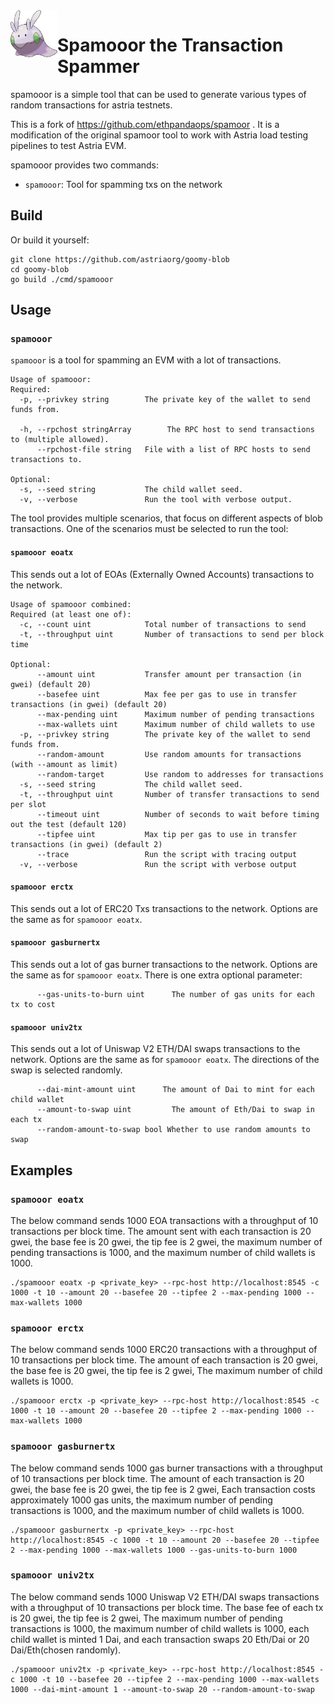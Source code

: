 <img align="left" src="./.github/resources/goomy.png" width="75">
<h1>Spamooor the Transaction Spammer</h1>

spamooor is a simple tool that can be used to generate various types of random transactions for astria testnets.

This is a fork of https://github.com/ethpandaops/spamoor . It is a modification of the original spamoor tool to work with Astria load testing pipelines to test Astria EVM.

spamooor provides two commands:
* `spamooor`: Tool for spamming txs on the network

## Build

Or build it yourself:

```
git clone https://github.com/astriaorg/goomy-blob
cd goomy-blob
go build ./cmd/spamooor
```



## Usage

### `spamooor`
`spamooor` is a tool for spamming an EVM with a lot of transactions.

```
Usage of spamooor:
Required:
  -p, --privkey string        The private key of the wallet to send funds from.
  
  -h, --rpchost stringArray        The RPC host to send transactions to (multiple allowed).
      --rpchost-file string   File with a list of RPC hosts to send transactions to.
      
Optional:
  -s, --seed string           The child wallet seed.
  -v, --verbose               Run the tool with verbose output.
```

The tool provides multiple scenarios, that focus on different aspects of blob transactions. One of the scenarios must be selected to run the tool:

#### `spamooor eoatx`

This sends out a lot of EOAs (Externally Owned Accounts) transactions to the network.

```
Usage of spamooor combined:
Required (at least one of):
  -c, --count uint            Total number of transactions to send
  -t, --throughput uint       Number of transactions to send per block time
  
Optional:
      --amount uint           Transfer amount per transaction (in gwei) (default 20)
      --basefee uint          Max fee per gas to use in transfer transactions (in gwei) (default 20)
      --max-pending uint      Maximum number of pending transactions
      --max-wallets uint      Maximum number of child wallets to use
  -p, --privkey string        The private key of the wallet to send funds from.
      --random-amount         Use random amounts for transactions (with --amount as limit)
      --random-target         Use random to addresses for transactions
  -s, --seed string           The child wallet seed.
  -t, --throughput uint       Number of transfer transactions to send per slot
      --timeout uint          Number of seconds to wait before timing out the test (default 120)
      --tipfee uint           Max tip per gas to use in transfer transactions (in gwei) (default 2)
      --trace                 Run the script with tracing output
  -v, --verbose               Run the script with verbose output
```

#### `spamooor erctx`

This sends out a lot of ERC20 Txs transactions to the network. Options are the same as for `spamooor eoatx`.

#### `spamooor gasburnertx`

This sends out a lot of gas burner transactions to the network. Options are the same as for `spamooor eoatx`.
There is one extra optional parameter:

```
      --gas-units-to-burn uint      The number of gas units for each tx to cost
```

#### `spamooor univ2tx`

This sends out a lot of Uniswap V2 ETH/DAI swaps transactions to the network. Options are the same as for `spamooor eoatx`.
The directions of the swap is selected randomly.

```
      --dai-mint-amount uint      The amount of Dai to mint for each child wallet
      --amount-to-swap uint         The amount of Eth/Dai to swap in each tx
      --random-amount-to-swap bool Whether to use random amounts to swap
```

## Examples

### `spamooor eoatx`

The below command sends 1000 EOA transactions with a throughput of 10 transactions per block time. The amount sent with each transaction is 20 gwei, the base fee is 20 gwei, the tip fee is 2 gwei, 
the maximum number of pending transactions is 1000, and the maximum number of child wallets is 1000.

```
./spamooor eoatx -p <private_key> --rpc-host http://localhost:8545 -c 1000 -t 10 --amount 20 --basefee 20 --tipfee 2 --max-pending 1000 --max-wallets 1000
```

### `spamooor erctx`

The below command sends 1000 ERC20 transactions with a throughput of 10 transactions per block time. The amount of each transaction is 20 gwei, the base fee is 20 gwei, the tip fee is 2 gwei,
The maximum number of child wallets is 1000.

```
./spamooor erctx -p <private_key> --rpc-host http://localhost:8545 -c 1000 -t 10 --amount 20 --basefee 20 --tipfee 2 --max-pending 1000 --max-wallets 1000
```

### `spamooor gasburnertx`

The below command sends 1000 gas burner transactions with a throughput of 10 transactions per block time. The amount of each transaction is 20 gwei, the base fee is 20 gwei, the tip fee is 2 gwei,
Each transaction costs approximately 1000 gas units, the maximum number of pending transactions is 1000, and the maximum number of child wallets is 1000.

```
./spamooor gasburnertx -p <private_key> --rpc-host http://localhost:8545 -c 1000 -t 10 --amount 20 --basefee 20 --tipfee 2 --max-pending 1000 --max-wallets 1000 --gas-units-to-burn 1000
```

### `spamooor univ2tx`

The below command sends 1000 Uniswap V2 ETH/DAI swaps transactions with a throughput of 10 transactions per block time. The base fee of each tx is 20 gwei, the tip fee is 2 gwei,
The maximum number of pending transactions is 1000, the maximum number of child wallets is 1000, each child wallet is minted 1 Dai, and each transaction swaps 20 Eth/Dai or 20 Dai/Eth(chosen randomly). 

```
./spamooor univ2tx -p <private_key> --rpc-host http://localhost:8545 -c 1000 -t 10 --basefee 20 --tipfee 2 --max-pending 1000 --max-wallets 1000 --dai-mint-amount 1 --amount-to-swap 20 --random-amount-to-swap
```
